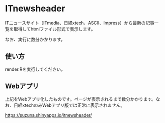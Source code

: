 # ITnewsheader

ITニュースサイト（ITmedia、日経xtech、ASCII、Impress）から最新の記事一覧を取得してhtmlファイル形式で表示します。

なお、実行に数分かかります。

## 使い方
render.Rを実行してください。

## Webアプリ
上記をWebアプリ化したものです。ページが表示されるまで数分かかります。なお、日経xtechのみWebアプリ版では正常に表示されません。

https://suzuna.shinyapps.io/itnewsheader/
